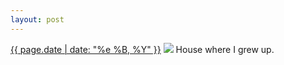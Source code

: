 ```yaml
---
layout: post
---
```


<p>
  <time><a href="/231">{{ page.date | date: "%e %B, %Y" }}</a></time>
  <a href="/231"><img src="{{ site.assets_url }}/231.jpg"/></a>
  <span>House where I grew up.</span>
</p>
